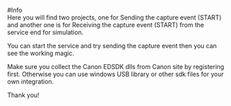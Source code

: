#Info  
Here you will find two projects, one for Sending the capture event (START) and another one is for Receiving the capture event (START) from the service end for simulation.

You can start the service and try sending the capture event then you can see the working magic.

Make sure you collect the Canon EDSDK dlls from Canon site by registering first. Otherwise you can use windows USB library or other sdk files for your own integration.

Thank you!

